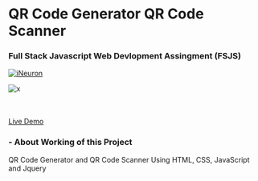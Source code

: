 # QR Code Generator QR Code Scanner

### Full Stack Javascript Web Devlopment Assingment (FSJS) 

[![iNeuron](https://img.shields.io/badge/iNeuron-FSJS_Course-blue.svg)](https://ineuron.ai/)

![x](https://img.shields.io/badge/Hitesh-Choudhary-brightgreen.svg)
<br>
<br>
<br>

[Live Demo](https://zeeshanqr.netlify.app/)


### - About Working of this Project

QR Code Generator and QR Code Scanner Using HTML, CSS, JavaScript and Jquery  <br> 

